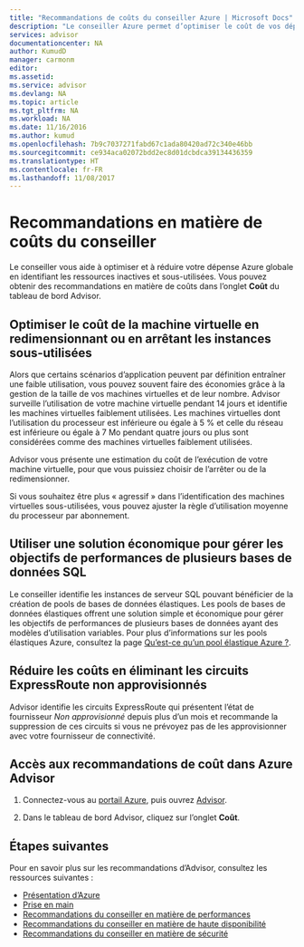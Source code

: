 ```yaml
---
title: "Recommandations de coûts du conseiller Azure | Microsoft Docs"
description: "Le conseiller Azure permet d’optimiser le coût de vos déploiements Azure."
services: advisor
documentationcenter: NA
author: KumudD
manager: carmonm
editor: 
ms.assetid: 
ms.service: advisor
ms.devlang: NA
ms.topic: article
ms.tgt_pltfrm: NA
ms.workload: NA
ms.date: 11/16/2016
ms.author: kumud
ms.openlocfilehash: 7b9c7037271fabd67c1ada80420ad72c340e46bb
ms.sourcegitcommit: ce934aca02072bdd2ec8d01dcbdca39134436359
ms.translationtype: HT
ms.contentlocale: fr-FR
ms.lasthandoff: 11/08/2017
---
```

# <a name="advisor-cost-recommendations"></a>Recommandations en matière de coûts du conseiller

Le conseiller vous aide à optimiser et à réduire votre dépense Azure globale en identifiant les ressources inactives et sous-utilisées. Vous pouvez obtenir des recommandations en matière de coûts dans l’onglet **Coût** du tableau de bord Advisor.

## <a name="optimize-virtual-machine-spend-by-resizing-or-shutting-down-underutilized-instances"></a>Optimiser le coût de la machine virtuelle en redimensionnant ou en arrêtant les instances sous-utilisées 
Alors que certains scénarios d’application peuvent par définition entraîner une faible utilisation, vous pouvez souvent faire des économies grâce à la gestion de la taille de vos machines virtuelles et de leur nombre. Advisor surveille l’utilisation de votre machine virtuelle pendant 14 jours et identifie les machines virtuelles faiblement utilisées. Les machines virtuelles dont l’utilisation du processeur est inférieure ou égale à 5 % et celle du réseau est inférieure ou égale à 7 Mo pendant quatre jours ou plus sont considérées comme des machines virtuelles faiblement utilisées.

Advisor vous présente une estimation du coût de l’exécution de votre machine virtuelle, pour que vous puissiez choisir de l’arrêter ou de la redimensionner.

Si vous souhaitez être plus « agressif » dans l’identification des machines virtuelles sous-utilisées, vous pouvez ajuster la règle d’utilisation moyenne du processeur par abonnement.

## <a name="use-a-cost-effective-solution-to-manage-performance-goals-of-multiple-sql-databases"></a>Utiliser une solution économique pour gérer les objectifs de performances de plusieurs bases de données SQL
Le conseiller identifie les instances de serveur SQL pouvant bénéficier de la création de pools de bases de données élastiques. Les pools de bases de données élastiques offrent une solution simple et économique pour gérer les objectifs de performances de plusieurs bases de données ayant des modèles d’utilisation variables. Pour plus d’informations sur les pools élastiques Azure, consultez la page [Qu’est-ce qu’un pool élastique Azure ?](https://azure.microsoft.com/en-us/documentation/articles/sql-database-elastic-pool/).

## <a name="reduce-costs-by-eliminating-unprovisioned-expressroute-circuits"></a>Réduire les coûts en éliminant les circuits ExpressRoute non approvisionnés
Advisor identifie les circuits ExpressRoute qui présentent l’état de fournisseur *Non approvisionné* depuis plus d’un mois et recommande la suppression de ces circuits si vous ne prévoyez pas de les approvisionner avec votre fournisseur de connectivité.

## <a name="how-to-access-cost-recommendations-in-azure-advisor"></a>Accès aux recommandations de coût dans Azure Advisor

1. Connectez-vous au [portail Azure](https://portal.azure.com), puis ouvrez [Advisor](https://aka.ms/azureadvisordashboard).

2.  Dans le tableau de bord Advisor, cliquez sur l’onglet **Coût**.

## <a name="next-steps"></a>Étapes suivantes

Pour en savoir plus sur les recommandations d’Advisor, consultez les ressources suivantes :
* [Présentation d’Azure](advisor-overview.md)
* [Prise en main](advisor-get-started.md)
* [Recommandations du conseiller en matière de performances](advisor-cost-recommendations.md)
* [Recommandations du conseiller en matière de haute disponibilité](advisor-cost-recommendations.md)
* [Recommandations du conseiller en matière de sécurité](advisor-cost-recommendations.md)
